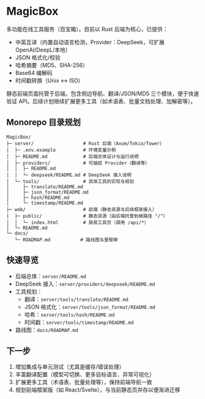 # MagicBox

多功能在线工具服务（百宝箱）。目前以 Rust 后端为核心，已提供：

- 中英互译（内置自动语言检测，Provider：DeepSeek，可扩展 OpenAI/DeepL/本地）
- JSON 格式化/校验
- 哈希摘要（MD5、SHA-256）
- Base64 编解码
- 时间戳转换（Unix ↔ ISO）

静态前端页面托管于后端，包含侧边导航、翻译/JSON/MD5 三个模块，便于快速验证 API。后续计划继续扩展更多工具（如术语表、批量文档处理、加解密等）。

## Monorepo 目录规划

```
MagicBox/
├─ server/                  # Rust 后端（Axum/Tokio/Tower）
│  ├─ .env.example          # 环境变量示例
│  ├─ README.md             # 后端总体设计与运行说明
│  ├─ providers/            # 可插拔 Provider（翻译等）
│  │  ├─ README.md
│  │  └─ deepseek/README.md # DeepSeek 接入说明
│  └─ tools/                # 具体工具的实现与规划
│     ├─ translate/README.md
│     ├─ json_format/README.md
│     ├─ hash/README.md
│     └─ timestamp/README.md
├─ web/                     # 前端（静态资源与后续框架接入）
│  ├─ public/               # 静态资源（由后端托管到根路径 "/"）
│  │  └─ index.html         # 简易工具页（调用 /api/*）
│  └─ README.md
└─ docs/
   └─ ROADMAP.md           # 路线图与里程碑
```

## 快速导览

- 后端总体：`server/README.md`
- DeepSeek 接入：`server/providers/deepseek/README.md`
- 工具规划：
  - 翻译：`server/tools/translate/README.md`
  - JSON 格式化：`server/tools/json_format/README.md`
  - 哈希：`server/tools/hash/README.md`
  - 时间戳：`server/tools/timestamp/README.md`
- 路线图：`docs/ROADMAP.md`

## 下一步

1) 增加集成与单元测试（尤其是缓存/错误处理）
2) 丰富翻译配置（模型可切换、更多目标语言、异常可视化）
3) 扩展更多工具（术语表、批量处理等），保持前端导航一致
4) 规划前端框架版（如 React/Svelte），与当前静态页并存以便渐进迁移

